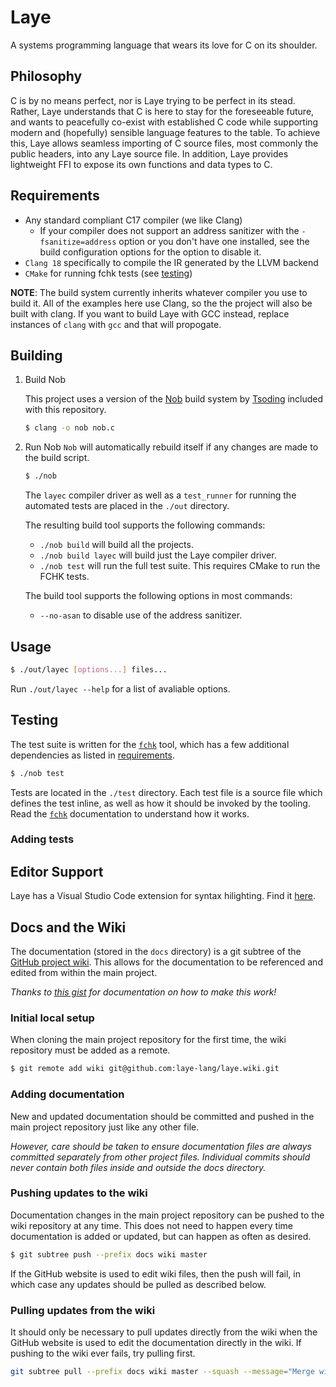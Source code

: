# Laye
A systems programming language that wears its love for C on its shoulder.

## Philosophy
C is by no means perfect, nor is Laye trying to be perfect in its stead. Rather, Laye understands that C is here to stay for the foreseeable future, and wants to peacefully co-exist with established C code while supporting modern and (hopefully) sensible language features to the table. To achieve this, Laye allows seamless importing of C source files, most commonly the public headers, into any Laye source file. In addition, Laye provides lightweight FFI to expose its own functions and data types to C.

## Requirements

* Any standard compliant C17 compiler (we like Clang)
    - If your compiler does not support an address sanitizer with the `-fsanitize=address` option or you don't have one installed, see the build configuration options for the option to disable it.
* `Clang 18` specifically to compile the IR generated by the LLVM backend
* `CMake` for running fchk tests (see [testing](#testing))

**NOTE**: The build system currently inherits whatever compiler you use to build it. All of the examples here use Clang, so the the project will also be built with clang. If you want to build Laye with GCC instead, replace instances of `clang` with `gcc` and that will propogate.

## Building

1. Build Nob

    This project uses a version of the [Nob](https://github.com/tsoding/nobuild) build system by [Tsoding](https://github.com/tsoding) included with this repository.

    ```bash
    $ clang -o nob nob.c
    ```

2. Run Nob
    `Nob` will automatically rebuild itself if any changes are made to the build script.

    ```bash
    $ ./nob
    ```

    The `layec` compiler driver as well as a `test_runner` for running the automated tests are placed in the `./out` directory.

    The resulting build tool supports the following commands:

    - `./nob build` will build all the projects.
    - `./nob build layec` will build just the Laye compiler driver.
    - `./nob test` will run the full test suite. This requires CMake to run the FCHK tests.

    The build tool supports the following options in most commands:

    - `--no-asan` to disable use of the address sanitizer.

## Usage

```bash
$ ./out/layec [options...] files...
```

Run `./out/layec --help` for a list of avaliable options.

## Testing
The test suite is written for the [`fchk`](https://github.com/Sirraide/fchk) tool, which has a few additional dependencies as listed in [requirements](#requirements).

```bash
$ ./nob test
```

Tests are located in the `./test` directory. Each test file is a source file which defines the test inline, as well as how it should be invoked by the tooling. Read the [`fchk`](https://github.com/Sirraide/fchk) documentation to understand how it works.

### Adding tests

## Editor Support
Laye has a Visual Studio Code extension for syntax hilighting. Find it [here](https://github.com/laye-lang/laye-vscode).

## Docs and the Wiki

The documentation (stored in the `docs` directory) is a git subtree of the [GitHub project wiki](https://github.com/laye-lang/laye/wiki). This allows for the documentation to be referenced and edited from within the main project.

*Thanks to [this gist](https://gist.github.com/yukoff/5220f33123de5e7e428db63ef7025e72) for documentation on how to make this work!*

### Initial local setup

When cloning the main project repository for the first time, the wiki repository must be added as a remote.

```sh
$ git remote add wiki git@github.com:laye-lang/laye.wiki.git
```

### Adding documentation

New and updated documentation should be committed and pushed in the main project repository just like any other file.

*However, care should be taken to ensure documentation files are always committed separately from other project files. Individual commits should never contain both files inside and outside the docs directory.*

### Pushing updates to the wiki

Documentation changes in the main project repository can be pushed to the wiki repository at any time. This does not need to happen every time documentation is added or updated, but can happen as often as desired.

```sh
$ git subtree push --prefix docs wiki master
```

If the GitHub website is used to edit wiki files, then the push will fail, in which case any updates should be pulled as described below.

### Pulling updates from the wiki

It should only be necessary to pull updates directly from the wiki when the GitHub website is used to edit the documentation directly in the wiki. If pushing to the wiki ever fails, try pulling first.

```sh
git subtree pull --prefix docs wiki master --squash --message="Merge wiki updates into docs."
```
